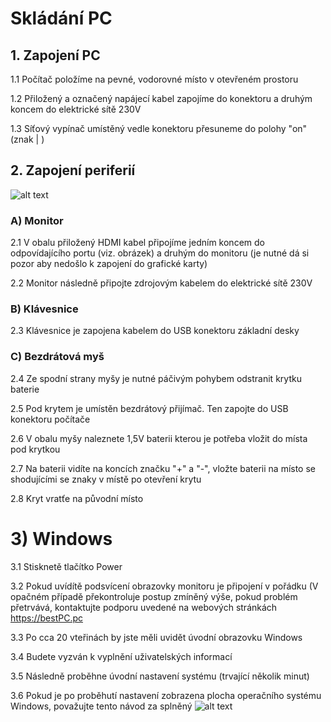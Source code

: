 # Skládání PC

## 1. Zapojení PC
1.1 Počítač položíme na pevné, vodorovné místo v otevřeném prostoru

1.2 Přiložený a označený napájecí kabel zapojíme do konektoru a druhým koncem do elektrické sítě 230V

1.3 Síťový vypínač umístěný vedle konektoru přesuneme do polohy "on" (znak | ) 

## 2. Zapojení periferií

![alt text](https://github.com/elPytel/PDO-Psani_technicke_dokumentace/blob/main/cviceni/pc.png)


### A) Monitor
2.1 V obalu přiložený HDMI kabel připojíme jedním koncem do odpovídajícího portu (viz. obrázek) a druhým do monitoru (je nutné dá si pozor aby nedošlo k zapojení do grafické karty)

2.2 Monitor následně připojte zdrojovým kabelem do elektrické sítě 230V
### B) Klávesnice
2.3 Klávesnice je zapojena kabelem do USB konektoru základní desky
### C) Bezdrátová myš
2.4 Ze spodní strany myšy je nutné páčivým pohybem odstranit krytku baterie

2.5 Pod krytem je umístěn bezdrátový přijímač. Ten zapojte do USB konektoru počítače

2.6 V obalu myšy naleznete 1,5V baterii kterou je potřeba vložit do místa pod krytkou

2.7 Na baterii vidíte na koncích značku "+" a "-", vložte baterii na místo se shodujícími se znaky v místě po otevření krytu

2.8 Kryt vratťe na původní místo


# 3) Windows
3.1 Stisknetě tlačítko Power

3.2 Pokud uvídítě podsvícení obrazovky monitoru je připojení v pořádku (V opačném případě překontroluje postup zmíněný výše, pokud problém přetrvává, kontaktujte podporu uvedené na webových stránkách https://bestPC.pc

3.3 Po cca 20 vteřinách by jste měli uvidět úvodní obrazovku Windows

3.4 Budete vyzván k vyplnění uživatelských informací

3.5 Následně proběhne úvodní nastavení systému (trvající několik minut)

3.6 Pokud je po proběhutí nastavení zobrazena plocha operačního systému Windows, považujte tento návod za splněný
![alt text](https://filestore.community.support.microsoft.com/api/images/d6a7ad57-77e8-48f8-bf5e-5eee0d88a821)
